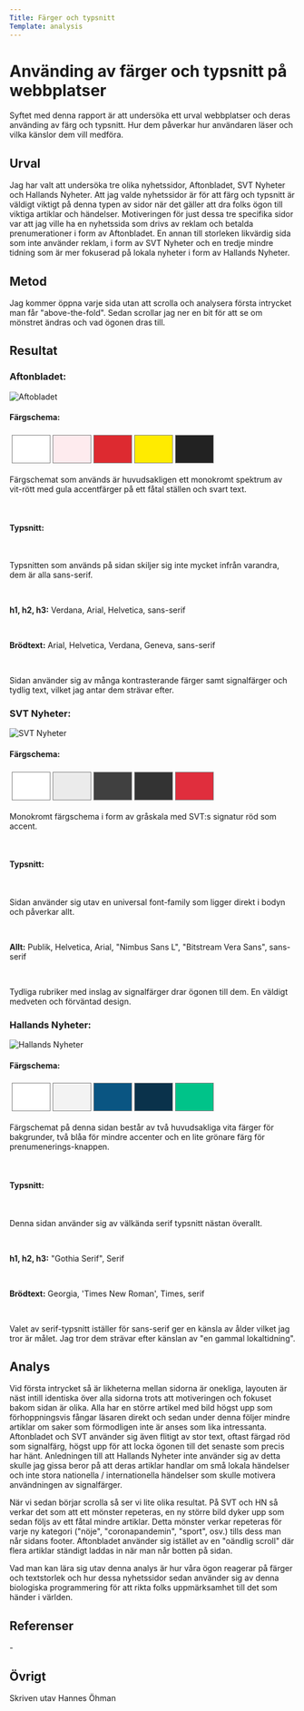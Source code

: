 ```yaml
---
Title: Färger och typsnitt
Template: analysis
---
```


Använding av färger och typsnitt på webbplatser
=======================

<!-- Skriv en eller två rader om vad uppgiften handlar om. -->
Syftet med denna rapport är att undersöka ett urval webbplatser och deras använding av färg och typsnitt. Hur dem påverkar hur användaren läser och vilka känslor dem vill medföra.

Urval
-----------------------

<!-- Berätta vilka webbplatser du valt att undersöka och varför eller hur du gick tillväga när du gjorde ditt urval. -->
<!-- 
https://www.aftonbladet.se/
https://www.svt.se/
https://www.hn.se/ 
-->
Jag har valt att undersöka tre olika nyhetssidor, Aftonbladet, SVT Nyheter och Hallands Nyheter. Att jag valde nyhetssidor är för att färg och typsnitt är väldigt viktigt på denna typen av sidor när det gäller att dra folks ögon till viktiga artiklar och händelser. Motiveringen för just dessa tre specifika sidor var att jag ville ha en nyhetssida som drivs av reklam och betalda prenumerationer i form av Aftonbladet. En annan till storleken likvärdig sida som inte använder reklam, i form av SVT Nyheter och en tredje mindre tidning som är mer fokuserad på lokala nyheter i form av Hallands Nyheter.

Metod
-----------------------

<!-- Berätta kort om din "metod", hur du gör för att utföra undersökningen. Berätta om du använder något speciellt verktyg. -->
Jag kommer öppna varje sida utan att scrolla och analysera första intrycket man får "above-the-fold". Sedan scrollar jag ner en bit för att se om mönstret ändras och vad ögonen dras till.

Resultat
-----------------------

<!-- Dokumentera dina resultat från din studie. Berätta vad du kom fram till, vilka resultat du hittade och observerade. -->
<!--
Aftonbladet:
Bakgrun         VIT     =   #FFFFFF
KÖP PLUS        GUL     =   #FFEB18
Logga           GUL     =   #FFEB00 ~
Nav / Rubriker  RÖD     =   #DD2A30
LOGGA IN        RÖD     =   #DD2A30
Sportartiklar   ROSA    =   #FEEBEE ~
Text            SVART   =   #222222 ~

H1, H2, H3=   Verdana, Arial, Helvetica, sans-serif
p element   =   Arial,Helvetica,Verdana,Geneva,sans-serif
-->
### Aftonbladet:

<div class="site-result">
    <img src="%base_url%/content/analysis/img/aftonbladet_AdBlock.png" alt="Aftobladet" class="analysis-img">
    <h4>Färgschema:</h4>
    <table style="border-spacing: 4px; border-collapse: separate">
        <tr>
            <td style="height: 50px; width: 50px; background-color: #FFFFFF; border: 1px solid grey;">
            <td style="height: 50px; width: 50px; background-color: #FEEBEE; border: 1px solid grey;">
            <td style="height: 50px; width: 50px; background-color: #DD2A30; border: 1px solid grey;">
            <td style="height: 50px; width: 50px; background-color: #FFEB00; border: 1px solid grey;">
            <td style="height: 50px; width: 50px; background-color: #222222; border: 1px solid grey;">
        </tr>
    </table>
    <div>
        <p>Färgschemat som används är huvudsakligen ett monokromt spektrum av vit-rött med gula accentfärger på ett fåtal ställen och svart text.</p><br>
        <h4>Typsnitt:</h4> <br>
        <p>Typsnitten som används på sidan skiljer sig inte mycket infrån varandra, dem är alla sans-serif.</p><br>
        <p><b>h1, h2, h3:</b> Verdana, Arial, Helvetica, sans-serif</p><br>
        <p><b>Brödtext:</b> Arial, Helvetica, Verdana, Geneva, sans-serif</p><br>
        <p>Sidan använder sig av många kontrasterande färger samt signalfärger och tydlig text, vilket jag antar dem strävar efter.</p>
    </div>
</div>



<!--
SVT Nyheter:
Bakgrund            GRÅ     =   #EBEBEB ~
Nav                 VIT     =   #FFFFFF ~
Accent / JUST NU    RÖD     =   #E02E3D ~
Footer 1            GRÅ     =   #404040 ~
Footer 2            GRÅ     =   #333333 ~

Body   =   Publik,Helvetica,Arial,"Nimbus Sans L","Bitstream Vera Sans",sans-serif
-->

### SVT Nyheter:

<div class="site-result">
    <img src="%base_url%/content/analysis/img/svt_nyheter.png" alt="SVT Nyheter" class="analysis-img">
    <h4>Färgschema:</h4>
    <table style="border-spacing: 4px; border-collapse: separate">
        <tr>
            <td style="height: 50px; width: 50px; background-color: #FFFFFF; border: 1px solid grey;">
            <td style="height: 50px; width: 50px; background-color: #EBEBEB; border: 1px solid grey;">
            <td style="height: 50px; width: 50px; background-color: #404040; border: 1px solid grey;">
            <td style="height: 50px; width: 50px; background-color: #333333; border: 1px solid grey;">
            <td style="height: 50px; width: 50px; background-color: #E02E3D; border: 1px solid grey;">
        </tr>
    </table>
    <div>
        <p>Monokromt färgschema i form av gråskala med SVT:s signatur röd som accent.</p><br>
        <h4>Typsnitt:</h4> <br>
        <p>Sidan använder sig utav en universal font-family som ligger direkt i bodyn och påverkar allt.</p><br>
        <p><b>Allt:</b> Publik, Helvetica, Arial, "Nimbus Sans L", "Bitstream Vera Sans", sans-serif</p><br>
        <p>Tydliga rubriker med inslag av signalfärger drar ögonen till dem. En väldigt medveten och förväntad design.</p>
    </div>
</div>

<!--
Hallands Nyheter:
Nav                 VIT     =   #FFFFFF ~
Bakgrund            GRÅ     =   #F3F3F3 ~
Logga / Accenter    BLÅ     =   #0A5582 ~
Footer              BLÅ     =   #0A324B
Prenumenera         GRÖN    =   #00c389 ~

H1, H2, H3  =   "Gothia Serif",Serif
brödtext    =   Georgia,'Times New Roman',Times,serif
-->
### Hallands Nyheter:

<div class="site-result">
    <img src="%base_url%/content/analysis/img/hallands_nyheter.png" alt="Hallands Nyheter" class="analysis-img">
    <h4>Färgschema:</h4>
    <table style="border-spacing: 4px; border-collapse: separate">
        <tr>
            <td style="height: 50px; width: 50px; background-color: #FFFFFF; border: 1px solid grey;">
            <td style="height: 50px; width: 50px; background-color: #F3F3F3; border: 1px solid grey;">
            <td style="height: 50px; width: 50px; background-color: #0A5582; border: 1px solid grey;">
            <td style="height: 50px; width: 50px; background-color: #0A324B; border: 1px solid grey;">
            <td style="height: 50px; width: 50px; background-color: #00C389; border: 1px solid grey;">
        </tr>
    </table>
    <div>
        <p>Färgschemat på denna sidan består av två huvudsakliga vita färger för bakgrunder, två blåa för mindre accenter och en lite grönare färg för prenumenerings-knappen.</p><br>
        <h4>Typsnitt:</h4> <br>
        <p>Denna sidan använder sig av välkända serif typsnitt nästan överallt.</p><br>
        <p><b>h1, h2, h3:</b> "Gothia Serif", Serif </p><br>
        <p><b>Brödtext:</b> Georgia, 'Times New Roman', Times, serif</p><br>
        <p>Valet av serif-typsnitt iställer för sans-serif ger en känsla av ålder vilket jag tror är målet. Jag tror dem strävar efter känslan av "en gammal lokaltidning".</p>
    </div>
</div>


Analys
-----------------------

<!-- Diskutera och analysera de resultaten du fann. -->
Vid första intrycket så är likheterna mellan sidorna är onekliga, layouten är näst intill identiska över alla sidorna trots att motiveringen och fokuset bakom sidan är olika. Alla har en större artikel med bild högst upp som förhoppningsvis fångar läsaren direkt och sedan under denna följer mindre artiklar om saker som förmodligen inte är anses som lika intressanta. Aftonbladet och SVT använder sig även flitigt av stor text, oftast färgad röd som signalfärg, högst upp för att locka ögonen till det senaste som precis har hänt. Anledningen till att Hallands Nyheter inte använder sig av detta skulle jag gissa beror på att deras artiklar handlar om små lokala händelser och inte stora nationella / internationella händelser som skulle motivera användningen av signalfärger.

När vi sedan börjar scrolla så ser vi lite olika resultat. På SVT och HN så verkar det som att ett mönster repeteras, en ny större bild dyker upp som sedan följs av ett fåtal mindre artiklar. Detta mönster verkar repeteras för varje ny kategori ("nöje", "coronapandemin", "sport", osv.) tills dess man når sidans footer. Aftonbladet använder sig istället av en "oändlig scroll" där flera artiklar ständigt laddas in när man når botten på sidan.

Vad man kan lära sig utav denna analys är hur våra ögon reagerar på färger och textstorlek och hur dessa nyhetssidor sedan använder sig av denna biologiska programmering för att rikta folks uppmärksamhet till det som händer i världen.


Referenser
-----------------------

<!-- Ange de eventuella referenser du använder dig av, om några. -->
<p>-</p>

Övrigt
-----------------------

<!-- Skriv ditt eget namn samt vilka gruppmedlemmar som deltog i att författa rapporten. -->
Skriven utav Hannes Öhman

